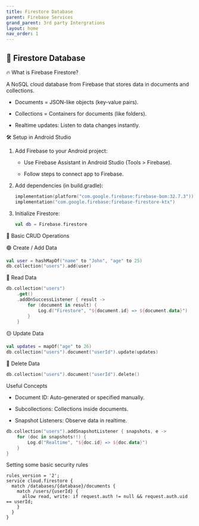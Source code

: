 ```yaml
---
title: Firestore Database
parent: Firebase Services
grand_parent: 3rd party Intergrations
layout: home
nav_order: 1
---
```


## 📘 Firestore Database ##

🔥 What is Firebase Firestore?

A NoSQL cloud database from Firebase that stores data in documents and collections.

- Documents = JSON-like objects (key-value pairs).

- Collections = Containers for documents (like folders).

- Realtime updates: Listen to data changes instantly.

🛠️ Setup in Android Studio

1. Add Firebase to your Android project:

    - Use Firebase Assistant in Android Studio (Tools > Firebase).

    - Follow steps to connect app to Firebase.

2. Add dependencies (in build.gradle):

    ```kotlin
    implementation(platform("com.google.firebase:firebase-bom:32.7.3"))
    implementation("com.google.firebase:firebase-firestore-ktx")
    ```

3. Initialize Firestore:

    ```kotlin
    val db = Firebase.firestore
    ```

📄 Basic CRUD Operations

🟢 Create / Add Data

```kotlin
val user = hashMapOf("name" to "John", "age" to 25)
db.collection("users").add(user)
```

🔵 Read Data
```kotlin
db.collection("users")
    .get()
    .addOnSuccessListener { result ->
        for (document in result) {
            Log.d("Firestore", "${document.id} => ${document.data}")
        }
    }
```

🟡 Update Data

```kotlin
val updates = mapOf("age" to 26)
db.collection("users").document("userId").update(updates)
```

🔴 Delete Data
```kotlin
db.collection("users").document("userId").delete()
```

Useful Concepts

- Document ID: Auto-generated or specified manually.

- Subcollections: Collections inside documents.

- Snapshot Listeners: Observe data in realtime.

```kotlin
db.collection("users").addSnapshotListener { snapshots, e ->
    for (doc in snapshots!!) {
        Log.d("Realtime", "${doc.id} => ${doc.data}")
    }
}
```

Setting some basic security rules
```plaintext
rules_version = '2';
service cloud.firestore {
  match /databases/{database}/documents {
    match /users/{userId} {
      allow read, write: if request.auth != null && request.auth.uid == userId;
    }
  }
}
```